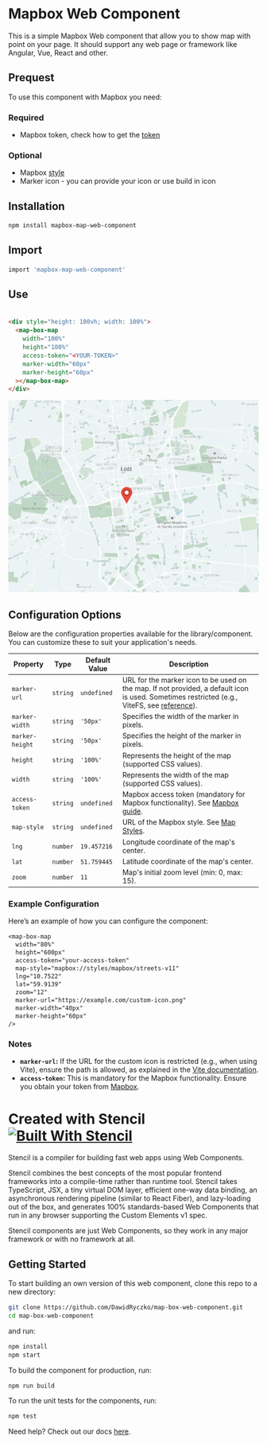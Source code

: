 # Mapbox Web Component

This is a simple Mapbox Web component that allow you to show map with point on your page. It should support any web page
or framework like Angular, Vue, React and other.

## Prequest
To use this component with Mapbox you need:
### Required
- Mapbox token, check how to get the [token](https://docs.mapbox.com/help/getting-started/access-tokens/)
### Optional
- Mapbox [style](https://docs.mapbox.com/api/maps/styles/)
- Marker icon - you can provide your icon or use build in icon

## Installation
```bash
npm install mapbox-map-web-component
```

## Import
```bash
import 'mapbox-map-web-component'
```
## Use

```html

<div style="height: 100vh; width: 100%">
  <map-box-map
    width="100%"
    height="100%"
    access-token="<YOUR-TOKEN>"
    marker-width="60px"
    marker-height="60px"
  ></map-box-map>
</div>
```

![Example map](./example.png)

## Configuration Options

Below are the configuration properties available for the library/component. You can customize these to suit your application's needs.

| Property        | Type              | Default Value | Description                                                                                      |
|-----------------|-------------------|---------------|--------------------------------------------------------------------------------------------------|
| `marker-url`    | `string`          | `undefined`   | URL for the marker icon to be used on the map. If not provided, a default icon is used. Sometimes restricted (e.g., ViteFS, see [reference](https://vite.dev/config/server-options.html#server-fs-allow)). |
| `marker-width`  | `string`          | `'50px'`      | Specifies the width of the marker in pixels.                                                    |
| `marker-height` | `string`          | `'50px'`      | Specifies the height of the marker in pixels.                                                   |
| `height`        | `string`          | `'100%'`      | Represents the height of the map (supported CSS values).                                         |
| `width`         | `string`          | `'100%'`      | Represents the width of the map (supported CSS values).                                          |
| `access-token`  | `string`          | `undefined`   | Mapbox access token (mandatory for Mapbox functionality). See [Mapbox guide](https://docs.mapbox.com/mapbox-gl-js/guides/install/#:~:text=have%20a%20Mapbox-,access%20token,-.%20This%20access%20token).           |
| `map-style`     | `string`          | `undefined`   | URL of the Mapbox style. See [Map Styles](https://docs.mapbox.com/help/dive-deeper/map-design/). |
| `lng`           | `number`          | `19.457216`   | Longitude coordinate of the map's center.                                                      |
| `lat`           | `number`          | `51.759445`   | Latitude coordinate of the map's center.                                                       |
| `zoom`          | `number`          | `11`          | Map's initial zoom level (min: 0, max: 15).                                                    |

### Example Configuration

Here’s an example of how you can configure the component:

```tsx
<map-box-map
  width="80%"
  height="600px"
  access-token="your-access-token"
  map-style="mapbox://styles/mapbox/streets-v11"
  lng="10.7522"
  lat="59.9139"
  zoom="12"
  marker-url="https://example.com/custom-icon.png"
  marker-width="40px"
  marker-height="60px"
/>
```

### Notes

- **`marker-url`:** If the URL for the custom icon is restricted (e.g., when using Vite), ensure the path is allowed, as explained in the [Vite documentation](https://vite.dev/config/server-options.html#server-fs-allow).
- **`access-token`:** This is mandatory for the Mapbox functionality. Ensure you obtain your token from [Mapbox](https://account.mapbox.com/).


# Created with Stencil [![Built With Stencil](https://img.shields.io/badge/-Built%20With%20Stencil-16161d.svg?logo=data%3Aimage%2Fsvg%2Bxml%3Bbase64%2CPD94bWwgdmVyc2lvbj0iMS4wIiBlbmNvZGluZz0idXRmLTgiPz4KPCEtLSBHZW5lcmF0b3I6IEFkb2JlIElsbHVzdHJhdG9yIDE5LjIuMSwgU1ZHIEV4cG9ydCBQbHVnLUluIC4gU1ZHIFZlcnNpb246IDYuMDAgQnVpbGQgMCkgIC0tPgo8c3ZnIHZlcnNpb249IjEuMSIgaWQ9IkxheWVyXzEiIHhtbG5zPSJodHRwOi8vd3d3LnczLm9yZy8yMDAwL3N2ZyIgeG1sbnM6eGxpbms9Imh0dHA6Ly93d3cudzMub3JnLzE5OTkveGxpbmsiIHg9IjBweCIgeT0iMHB4IgoJIHZpZXdCb3g9IjAgMCA1MTIgNTEyIiBzdHlsZT0iZW5hYmxlLWJhY2tncm91bmQ6bmV3IDAgMCA1MTIgNTEyOyIgeG1sOnNwYWNlPSJwcmVzZXJ2ZSI%2BCjxzdHlsZSB0eXBlPSJ0ZXh0L2NzcyI%2BCgkuc3Qwe2ZpbGw6I0ZGRkZGRjt9Cjwvc3R5bGU%2BCjxwYXRoIGNsYXNzPSJzdDAiIGQ9Ik00MjQuNywzNzMuOWMwLDM3LjYtNTUuMSw2OC42LTkyLjcsNjguNkgxODAuNGMtMzcuOSwwLTkyLjctMzAuNy05Mi43LTY4LjZ2LTMuNmgzMzYuOVYzNzMuOXoiLz4KPHBhdGggY2xhc3M9InN0MCIgZD0iTTQyNC43LDI5Mi4xSDE4MC40Yy0zNy42LDAtOTIuNy0zMS05Mi43LTY4LjZ2LTMuNkgzMzJjMzcuNiwwLDkyLjcsMzEsOTIuNyw2OC42VjI5Mi4xeiIvPgo8cGF0aCBjbGFzcz0ic3QwIiBkPSJNNDI0LjcsMTQxLjdIODcuN3YtMy42YzAtMzcuNiw1NC44LTY4LjYsOTIuNy02OC42SDMzMmMzNy45LDAsOTIuNywzMC43LDkyLjcsNjguNlYxNDEuN3oiLz4KPC9zdmc%2BCg%3D%3D&colorA=16161d&style=flat-square)](https://stenciljs.com)

Stencil is a compiler for building fast web apps using Web Components.

Stencil combines the best concepts of the most popular frontend frameworks into a compile-time rather than runtime tool.
Stencil takes TypeScript, JSX, a tiny virtual DOM layer, efficient one-way data binding, an asynchronous rendering
pipeline (similar to React Fiber), and lazy-loading out of the box, and generates 100% standards-based Web Components
that run in any browser supporting the Custom Elements v1 spec.

Stencil components are just Web Components, so they work in any major framework or with no framework at all.

## Getting Started

To start building an own version of this web component, clone this repo to a new directory:

```bash
git clone https://github.com/DawidRyczko/map-box-web-component.git
cd map-box-web-component
```

and run:

```bash
npm install
npm start
```

To build the component for production, run:

```bash
npm run build
```

To run the unit tests for the components, run:

```bash
npm test
```

Need help? Check out our docs [here](https://stenciljs.com/docs/my-first-component).
